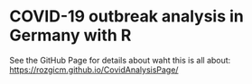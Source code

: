 COVID-19 outbreak analysis in Germany with R
============================================

See the GitHub Page for details about waht this is all about:
<a href="https://rozgicm.github.io/CovidAnalysisPage/" class="uri">https://rozgicm.github.io/CovidAnalysisPage/</a>
